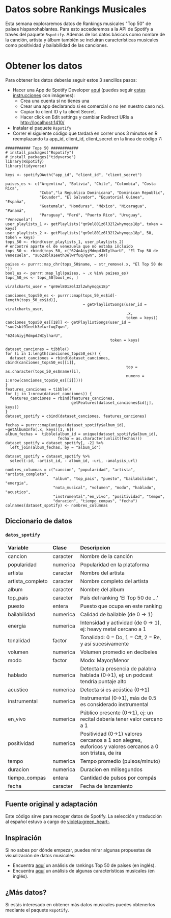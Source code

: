 
Datos sobre Rankings Musicales
==============================

Esta semana exploraremos datos de Rankings musicales "Top 50" de países hispanohablantes. Para esto accederemos a la API de Spotify a través del paquete `Rspotify`. Además de los datos básicos como nombre de la canción, artista y álbum también se incluirán características musicales como positividad y bailabilidad de las canciones.

Obtener los datos
=================

Para obtener los datos deberás seguir estos 3 sencillos pasos:

-   Hacer una App de Spotify Developer [aquí](https://developer.spotify.com/dashboard) (puedes seguir [estas instrucciones](https://r-music.rbind.io/posts/2018-10-01-rspotify/) con imágenes):
    -   Crea una cuenta si no tienes una
    -   Crear una app declarando si es comercial o no (en nuestro caso no).
    -   Copiar tu client ID y tu client Secret.
    -   Hacer click en Edit settings y cambiar Redirect URIs a <http://localhost:1410/>
- Instalar el paquete `Rspotify`
- Correr el siguiente código que tardará en correr unos 3 minutos en R reemplazando tu app\_id, client\_id, client\_secret en la línea de código 7:

<!-- -->

    ########### Tops 50 ############
    # install_packages("Rspotify")
    # install_packages("tidyverse")
    library(Rspotify)
    library(tidyverse)

    keys <- spotifyOAuth("app_id", "client_id", "client_secret")

    paises_es <- c("Argentina", "Bolivia", "Chile", "Colombia", "Costa Rica", 
                   "Cuba","la Republica Dominicana", "Dominican Republic", 
                   "Ecuador", "El Salvador", "Equatorial Guinea", "España", 
                   "Guatemala", "Honduras", "México", "Nicaragua", "Panamá", 
                   "Paraguay", "Perú", "Puerto Rico", "Uruguay", "Venezuela")
    user_playlists_1 <- getPlaylists("qn9el801z6l32l2whymqqs18p", token = keys)
    user_playlists_2 <- getPlaylists("qn9el801z6l32l2whymqqs18p", 50, token = keys)
    tops_50 <- rbind(user_playlists_1, user_playlists_2)
    # encontré aparte el de venezuela que no estaba incluido
    tops_50 <- rbind(tops_50, c("624oAiyjMdmpdJWIylharU", "El Top 50 de Venezuela", "suo2sbl91eeth3elwrfuq7qwn", 50))

    paises <- purrr::map_chr(tops_50$name, ~ str_remove(.x, "El Top 50 de "))
    bool_es <- purrr::map_lgl(paises, ~ .x %in% paises_es)
    tops_50_es <- tops_50[bool_es, ]

    viralcharts_user = "qn9el801z6l32l2whymqqs18p"

    canciones_tops50_es <- purrr::map(tops_50_es$id[-length(tops_50_es$id)],
                                      ~ getPlaylistSongs(user_id = viralcharts_user, 
                                                         .x,
                                                         token = keys))
    canciones_tops50_es[[18]] <- getPlaylistSongs(user_id = "suo2sbl91eeth3elwrfuq7qwn", 
                                                  "624oAiyjMdmpdJWIylharU",
                                                  token = keys)

    dataset_canciones = tibble()
    for (i in 1:length(canciones_tops50_es)) {
      dataset_canciones = rbind(dataset_canciones, cbind(canciones_tops50_es[[i]], 
                                                         top = as.character(tops_50_es$name)[i], 
                                                         numero = 1:nrow(canciones_tops50_es[[i]])))
    }
    features_canciones = tibble() 
    for (j in 1:nrow(dataset_canciones)) {
      features_canciones = rbind(features_canciones, 
                                 getFeatures(dataset_canciones$id[j], keys))
    }
    dataset_spotify = cbind(dataset_canciones, features_canciones)

    fechas = purrr::map(unique(dataset_spotify$album_id), ~getAlbumInfo(.x, keys)[1, 6])
    album_fechas =  tibble(album_id = unique(dataset_spotify$album_id),
                           fecha = as.character(unlist(fechas)))
    dataset_spotify = dataset_spotify[, -2] %>%
      left_join(album_fechas, by = "album_id") 

    dataset_spotify = dataset_spotify %>%
      select(-id, -artist_id, - album_id, -uri, -analysis_url)

    nombres_columnas = c("cancion", "popularidad", "artista", "artista_completo",
                         "album", "top_pais", "puesto", "bailabilidad", "energia", 
                         "nota_musical", "volumen", "modo", "hablado", "acustico", 
                         "instrumental","en_vivo", "positividad", "tempo", 
                         "duracion", "tiempo_compas", "fecha")
    colnames(dataset_spotify) <- nombres_columnas

Diccionario de datos
--------------------

### `datos_spotify`

<table>
<colgroup>
<col width="13%" />
<col width="7%" />
<col width="79%" />
</colgroup>
<thead>
<tr class="header">
<th align="left">Variable</th>
<th align="left">Clase</th>
<th align="left">Descripcion</th>
</tr>
</thead>
<tbody>
<tr class="odd">
<td align="left">cancion</td>
<td align="left">caracter</td>
<td align="left">Nombre de la canción</td>
</tr>
<tr class="even">
<td align="left">popularidad</td>
<td align="left">numerica</td>
<td align="left">Popularidad en la plataforma</td>
</tr>
<tr class="odd">
<td align="left">artista</td>
<td align="left">caracter</td>
<td align="left">Nombre del artista</td>
</tr>
<tr class="even">
<td align="left">artista_completo</td>
<td align="left">caracter</td>
<td align="left">Nombre completo del artista</td>
</tr>
<tr class="odd">
<td align="left">album</td>
<td align="left">caracter</td>
<td align="left">Nombre del album</td>
</tr>
<tr class="even">
<td align="left">top_pais</td>
<td align="left">caracter</td>
<td align="left">País del ranking 'El Top 50 de ...'</td>
</tr>
<tr class="odd">
<td align="left">puesto</td>
<td align="left">entera</td>
<td align="left">Puesto que ocupa en este ranking</td>
</tr>
<tr class="even">
<td align="left">bailabilidad</td>
<td align="left">numerica</td>
<td align="left">Calidad de bailable (de 0 -&gt; 1)</td>
</tr>
<tr class="odd">
<td align="left">energia</td>
<td align="left">numerica</td>
<td align="left">Intensidad y actividad (de 0 -&gt; 1), ej: heavy metal cercano a 1</td>
</tr>
<tr class="even">
<td align="left">tonalidad</td>
<td align="left">factor</td>
<td align="left">Tonalidad: 0 = Do, 1 = C#, 2 = Re, y así sucesivamente</td>
</tr>
<tr class="odd">
<td align="left">volumen</td>
<td align="left">numerica</td>
<td align="left">Volumen promedio en decibeles</td>
</tr>
<tr class="even">
<td align="left">modo</td>
<td align="left">factor</td>
<td align="left">Modo: Mayor/Menor</td>
</tr>
<tr class="odd">
<td align="left">hablado</td>
<td align="left">numerica</td>
<td align="left">Detecta la presencia de palabra hablada (0-&gt;1), ej: un podcast tendría puntaje alto</td>
</tr>
<tr class="even">
<td align="left">acustico</td>
<td align="left">numerica</td>
<td align="left">Detecta si es acústica (0-&gt;1)</td>
</tr>
<tr class="odd">
<td align="left">instrumental</td>
<td align="left">numerica</td>
<td align="left">Instrumental (0-&gt;1), más de 0.5 es considerado instrumental</td>
</tr>
<tr class="even">
<td align="left">en_vivo</td>
<td align="left">numerica</td>
<td align="left">Público presente (0-&gt;1), ej: un recital debería tener valor cercano a 1</td>
</tr>
<tr class="odd">
<td align="left">positividad</td>
<td align="left">numerica</td>
<td align="left">Positividad (0-&gt;1) valores cercanos a 1 son alegres, euforicos y valores cercanos a 0 son tristes, de ira</td>
</tr>
<tr class="even">
<td align="left">tempo</td>
<td align="left">numerica</td>
<td align="left">Tempo promedio (pulsos/minuto)</td>
</tr>
<tr class="odd">
<td align="left">duracion</td>
<td align="left">numerica</td>
<td align="left">Duracion en milisegundos</td>
</tr>
<tr class="even">
<td align="left">tiempo_compas</td>
<td align="left">entera</td>
<td align="left">Cantidad de pulsos por compás</td>
</tr>
<tr class="odd">
<td align="left">fecha</td>
<td align="left">caracter</td>
<td align="left">Fecha de lanzamiento</td>
</tr>
</tbody>
</table>

Fuente original y adaptación
----------------------------

Este código sirve para recoger datos de Spotify. La selección y traducción al español estuvo a cargo de [violeta:green\_heart:](https://twitter.com/violetrzn).

Inspiración
-----------

Si no sabes por dónde empezar, puedes mirar algunas propuestas de visualización de datos musicales:

-   Encuentra [aquí](https://ccapella.github.io/post/exploring-spotify-playlists-by-country/) un análisis de rankings Top 50 de países (en inglés).
-   Encuentra [aquí](https://towardsdatascience.com/a-visual-analysis-of-uk-number-1s-getting-down-and-dirty-with-data-a663cee021c4) un análisis de algunas características musicales (en inglés).

¿Más datos?
-----------

Si estás interesado en obtener más datos musicales puedes obtenerlos mediante el paquete `Rspotify`.
